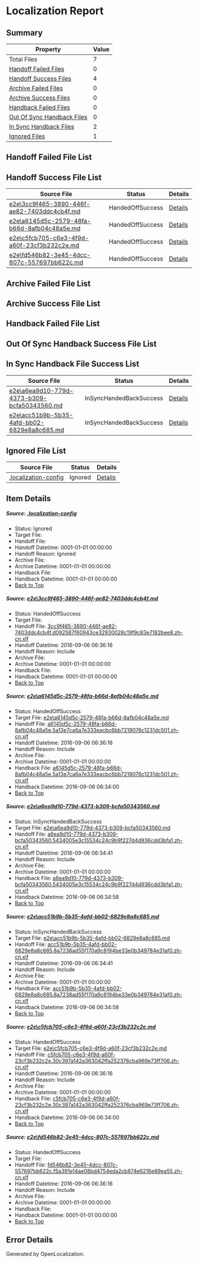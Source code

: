# <a name='report-top'></a> Localization Report

## Summary
 Property | Value 
 -------- | ----- 
 Total Files | 7
[ Handoff Failed Files ](#handoff-failed-list)| 0
[ Handoff Success Files ](#handoff-success-list)| 4
[ Archive Failed Files ](#archive-failed-list)| 0
[ Archive Success Files ](#archive-success-list)| 0
[ Handback Failed Files ](#handback-failed-list)| 0
[ Out Of Sync Handback Files ](#outofsync-handback-success-list)| 0
[ In Sync Handback Files ](#insync-handback-success-list)| 2
[ Ignored Files ](#ignored-list)| 1

## <a name='handoff-failed-list'></a> Handoff Failed File List

## <a name='handoff-success-list'></a> Handoff Success File List
 Source File | Status | Details 
 ----------- | ------ | ------- 
 [e2e\3cc9f465-3890-446f-ae82-7403ddc4cb4f.md](https://github.com/OpenLocalizationTestOrg/ol-test0/blob/f3fc288967b5eacbc9ae8025c0fc557b1d7838b3/e2e/3cc9f465-3890-446f-ae82-7403ddc4cb4f.md) | HandedOffSuccess | [Details](#e57b4dc59983dae4ab7b7d0b378778a43cb70c6a1)
 [e2e\a6145d5c-2579-48fa-b66d-8afb04c48a5e.md](https://github.com/OpenLocalizationTestOrg/ol-test0/blob/0234baa273f242caedbdbcba59a55d1591876c24/e2e/a6145d5c-2579-48fa-b66d-8afb04c48a5e.md) | HandedOffSuccess | [Details](#9ca016f3a834743d18e3893fab6472eda45c358d2)
 [e2e\c5fcb705-c6e3-4f9d-a60f-23cf3b232c2e.md](https://github.com/OpenLocalizationTestOrg/ol-test0/blob/0234baa273f242caedbdbcba59a55d1591876c24/e2e/c5fcb705-c6e3-4f9d-a60f-23cf3b232c2e.md) | HandedOffSuccess | [Details](#dbf07e63b7cd569c26bd5dd0a4c47d831302d7af5)
 [e2e\fd546b82-3e45-4dcc-807c-557697bb622c.md](https://github.com/OpenLocalizationTestOrg/ol-test0/blob/f3fc288967b5eacbc9ae8025c0fc557b1d7838b3/e2e/fd546b82-3e45-4dcc-807c-557697bb622c.md) | HandedOffSuccess | [Details](#8cfa878a135864c580033037af562917e6a4b12a6)

## <a name='archive-failed-list'></a> Archive Failed File List

## <a name='archive-success-list'></a> Archive Success File List

## <a name='handback-failed-list'></a> Handback Failed File List

## <a name='outofsync-handback-success-list'></a> Out Of Sync Handback Success File List

## <a name='insync-handback-success-list'></a> In Sync Handback File Success List
 Source File | Status | Details 
 ----------- | ------ | ------- 
 [e2e\a6ea9d10-779d-4373-b309-bcfa50343560.md](https://github.com/OpenLocalizationTestOrg/ol-test0/blob/a23f005ab7a39663c241aa5abb5e15a36a0d555d/e2e/a6ea9d10-779d-4373-b309-bcfa50343560.md) | InSyncHandedBackSuccess | [Details](#91a3fe1d01d53269ffeee3bd3cfccd6a56fa991b3)
 [e2e\acc51b9b-5b35-4afd-bb02-6829e8a8c685.md](https://github.com/OpenLocalizationTestOrg/ol-test0/blob/a23f005ab7a39663c241aa5abb5e15a36a0d555d/e2e/acc51b9b-5b35-4afd-bb02-6829e8a8c685.md) | InSyncHandedBackSuccess | [Details](#163c6796a697b932f8e88394092a6ee6873b6aeb4)

## <a name='ignored-list'></a> Ignored File List
 Source File | Status | Details 
 ----------- | ------ | ------- 
 [.localization-config](https://github.com/OpenLocalizationTestOrg/ol-test0/blob/f3fc288967b5eacbc9ae8025c0fc557b1d7838b3/.localization-config) | Ignored | [Details](#3d4f252ac210baf56311d7e97dcc2db10974dbd20)

## Item Details
##### <a name='3d4f252ac210baf56311d7e97dcc2db10974dbd20'></a> Source: [.localization-config](https://github.com/OpenLocalizationTestOrg/ol-test0/blob/f3fc288967b5eacbc9ae8025c0fc557b1d7838b3/.localization-config)
* Status: Ignored
* Target File: 
* Handoff File: 
* Handoff Datetime: 0001-01-01 00:00:00
* Handoff Reason: Ignored
* Archive File: 
* Archive Datetime: 0001-01-01 00:00:00
* Handback File: 
* Handback Datetime: 0001-01-01 00:00:00
* [Back to Top](#report-top)

##### <a name='e57b4dc59983dae4ab7b7d0b378778a43cb70c6a1'></a> Source: [e2e\3cc9f465-3890-446f-ae82-7403ddc4cb4f.md](https://github.com/OpenLocalizationTestOrg/ol-test0/blob/f3fc288967b5eacbc9ae8025c0fc557b1d7838b3/e2e/3cc9f465-3890-446f-ae82-7403ddc4cb4f.md)
* Status: HandedOffSuccess
* Target File: 
* Handoff File: [3cc9f465-3890-446f-ae82-7403ddc4cb4f.d092587f60943ce32930028c19f9c83e7182bee8.zh-cn.xlf](https://github.com/OpenLocalizationTestOrg/ol-test0-handoff/blob/460ef222c698680654af1f6e5f953d0b7bff3d21/ol-handoff/OpenLocalizationTestOrg/ol-test0-zhcn/ci/low/3cc9f465-3890-446f-ae82-7403ddc4cb4f.d092587f60943ce32930028c19f9c83e7182bee8.zh-cn.xlf)
* Handoff Datetime: 2016-09-06 06:36:16
* Handoff Reason: Include
* Archive File: 
* Archive Datetime: 0001-01-01 00:00:00
* Handback File: 
* Handback Datetime: 0001-01-01 00:00:00
* [Back to Top](#report-top)

##### <a name='9ca016f3a834743d18e3893fab6472eda45c358d2'></a> Source: [e2e\a6145d5c-2579-48fa-b66d-8afb04c48a5e.md](https://github.com/OpenLocalizationTestOrg/ol-test0/blob/0234baa273f242caedbdbcba59a55d1591876c24/e2e/a6145d5c-2579-48fa-b66d-8afb04c48a5e.md)
* Status: HandedOffSuccess
* Target File: [e2e\a6145d5c-2579-48fa-b66d-8afb04c48a5e.md](https://github.com/OpenLocalizationTestOrg/ol-test0-zhcn/blob/393a283ef86a307dcc92dd7693c6ced2ec383461/e2e/a6145d5c-2579-48fa-b66d-8afb04c48a5e.md)
* Handoff File: [a6145d5c-2579-48fa-b66d-8afb04c48a5e.5a13e7ca6a7e333eacbc6bb7219076c1231dc501.zh-cn.xlf](https://github.com/OpenLocalizationTestOrg/ol-test0-handoff/blob/460ef222c698680654af1f6e5f953d0b7bff3d21/ol-handoff/OpenLocalizationTestOrg/ol-test0-zhcn/ci/low/a6145d5c-2579-48fa-b66d-8afb04c48a5e.5a13e7ca6a7e333eacbc6bb7219076c1231dc501.zh-cn.xlf)
* Handoff Datetime: 2016-09-06 06:36:16
* Handoff Reason: Include
* Archive File: 
* Archive Datetime: 0001-01-01 00:00:00
* Handback File: [a6145d5c-2579-48fa-b66d-8afb04c48a5e.5a13e7ca6a7e333eacbc6bb7219076c1231dc501.zh-cn.xlf](https://github.com/OpenLocalizationTestOrg/ol-test0-handback/blob/0201905b8276950502a4e2012c95d7d305e60845/ol-handback/OpenLocalizationTestOrg/ol-test0-zhcn/ci/high/a6145d5c-2579-48fa-b66d-8afb04c48a5e.5a13e7ca6a7e333eacbc6bb7219076c1231dc501.zh-cn.xlf)
* Handback Datetime: 2016-09-06 06:34:00
* [Back to Top](#report-top)

##### <a name='91a3fe1d01d53269ffeee3bd3cfccd6a56fa991b3'></a> Source: [e2e\a6ea9d10-779d-4373-b309-bcfa50343560.md](https://github.com/OpenLocalizationTestOrg/ol-test0/blob/a23f005ab7a39663c241aa5abb5e15a36a0d555d/e2e/a6ea9d10-779d-4373-b309-bcfa50343560.md)
* Status: InSyncHandedBackSuccess
* Target File: [e2e\a6ea9d10-779d-4373-b309-bcfa50343560.md](https://github.com/OpenLocalizationTestOrg/ol-test0-zhcn/blob/bfc48bc23fc119773379c8a5c3221e5d1a4b54c0/e2e/a6ea9d10-779d-4373-b309-bcfa50343560.md)
* Handoff File: [a6ea9d10-779d-4373-b309-bcfa50343560.5434005e3c15534c24c9b9f227d4d936cdd3bfa1.zh-cn.xlf](https://github.com/OpenLocalizationTestOrg/ol-test0-handoff/blob/efdd6f6f7e1e23e624e67be04a6df1d301d15d50/ol-handoff/OpenLocalizationTestOrg/ol-test0-zhcn/ci/ht/a6ea9d10-779d-4373-b309-bcfa50343560.5434005e3c15534c24c9b9f227d4d936cdd3bfa1.zh-cn.xlf)
* Handoff Datetime: 2016-09-06 06:34:41
* Handoff Reason: Include
* Archive File: 
* Archive Datetime: 0001-01-01 00:00:00
* Handback File: [a6ea9d10-779d-4373-b309-bcfa50343560.5434005e3c15534c24c9b9f227d4d936cdd3bfa1.zh-cn.xlf](https://github.com/OpenLocalizationTestOrg/ol-test0-handback/blob/5d106af7c45c87795089ab1fb9c19c5ed7c2b833/ol-handback/OpenLocalizationTestOrg/ol-test0-zhcn/ci/ht/a6ea9d10-779d-4373-b309-bcfa50343560.5434005e3c15534c24c9b9f227d4d936cdd3bfa1.zh-cn.xlf)
* Handback Datetime: 2016-09-06 06:34:58
* [Back to Top](#report-top)

##### <a name='163c6796a697b932f8e88394092a6ee6873b6aeb4'></a> Source: [e2e\acc51b9b-5b35-4afd-bb02-6829e8a8c685.md](https://github.com/OpenLocalizationTestOrg/ol-test0/blob/a23f005ab7a39663c241aa5abb5e15a36a0d555d/e2e/acc51b9b-5b35-4afd-bb02-6829e8a8c685.md)
* Status: InSyncHandedBackSuccess
* Target File: [e2e\acc51b9b-5b35-4afd-bb02-6829e8a8c685.md](https://github.com/OpenLocalizationTestOrg/ol-test0-zhcn/blob/bfc48bc23fc119773379c8a5c3221e5d1a4b54c0/e2e/acc51b9b-5b35-4afd-bb02-6829e8a8c685.md)
* Handoff File: [acc51b9b-5b35-4afd-bb02-6829e8a8c685.8a7238ad55f170a9c8194be33e0b349784e31af0.zh-cn.xlf](https://github.com/OpenLocalizationTestOrg/ol-test0-handoff/blob/efdd6f6f7e1e23e624e67be04a6df1d301d15d50/ol-handoff/OpenLocalizationTestOrg/ol-test0-zhcn/ci/ht/acc51b9b-5b35-4afd-bb02-6829e8a8c685.8a7238ad55f170a9c8194be33e0b349784e31af0.zh-cn.xlf)
* Handoff Datetime: 2016-09-06 06:34:41
* Handoff Reason: Include
* Archive File: 
* Archive Datetime: 0001-01-01 00:00:00
* Handback File: [acc51b9b-5b35-4afd-bb02-6829e8a8c685.8a7238ad55f170a9c8194be33e0b349784e31af0.zh-cn.xlf](https://github.com/OpenLocalizationTestOrg/ol-test0-handback/blob/5d106af7c45c87795089ab1fb9c19c5ed7c2b833/ol-handback/OpenLocalizationTestOrg/ol-test0-zhcn/ci/ht/acc51b9b-5b35-4afd-bb02-6829e8a8c685.8a7238ad55f170a9c8194be33e0b349784e31af0.zh-cn.xlf)
* Handback Datetime: 2016-09-06 06:34:58
* [Back to Top](#report-top)

##### <a name='dbf07e63b7cd569c26bd5dd0a4c47d831302d7af5'></a> Source: [e2e\c5fcb705-c6e3-4f9d-a60f-23cf3b232c2e.md](https://github.com/OpenLocalizationTestOrg/ol-test0/blob/0234baa273f242caedbdbcba59a55d1591876c24/e2e/c5fcb705-c6e3-4f9d-a60f-23cf3b232c2e.md)
* Status: HandedOffSuccess
* Target File: [e2e\c5fcb705-c6e3-4f9d-a60f-23cf3b232c2e.md](https://github.com/OpenLocalizationTestOrg/ol-test0-zhcn/blob/393a283ef86a307dcc92dd7693c6ced2ec383461/e2e/c5fcb705-c6e3-4f9d-a60f-23cf3b232c2e.md)
* Handoff File: [c5fcb705-c6e3-4f9d-a60f-23cf3b232c2e.30c397a142a363042ffa252376cba969e73ff706.zh-cn.xlf](https://github.com/OpenLocalizationTestOrg/ol-test0-handoff/blob/460ef222c698680654af1f6e5f953d0b7bff3d21/ol-handoff/OpenLocalizationTestOrg/ol-test0-zhcn/ci/low/c5fcb705-c6e3-4f9d-a60f-23cf3b232c2e.30c397a142a363042ffa252376cba969e73ff706.zh-cn.xlf)
* Handoff Datetime: 2016-09-06 06:36:16
* Handoff Reason: Include
* Archive File: 
* Archive Datetime: 0001-01-01 00:00:00
* Handback File: [c5fcb705-c6e3-4f9d-a60f-23cf3b232c2e.30c397a142a363042ffa252376cba969e73ff706.zh-cn.xlf](https://github.com/OpenLocalizationTestOrg/ol-test0-handback/blob/0201905b8276950502a4e2012c95d7d305e60845/ol-handback/OpenLocalizationTestOrg/ol-test0-zhcn/ci/high/c5fcb705-c6e3-4f9d-a60f-23cf3b232c2e.30c397a142a363042ffa252376cba969e73ff706.zh-cn.xlf)
* Handback Datetime: 2016-09-06 06:34:00
* [Back to Top](#report-top)

##### <a name='8cfa878a135864c580033037af562917e6a4b12a6'></a> Source: [e2e\fd546b82-3e45-4dcc-807c-557697bb622c.md](https://github.com/OpenLocalizationTestOrg/ol-test0/blob/f3fc288967b5eacbc9ae8025c0fc557b1d7838b3/e2e/fd546b82-3e45-4dcc-807c-557697bb622c.md)
* Status: HandedOffSuccess
* Target File: 
* Handoff File: [fd546b82-3e45-4dcc-807c-557697bb622c.f5a391e14ae08bd4754eda2cb874e6216e89ea55.zh-cn.xlf](https://github.com/OpenLocalizationTestOrg/ol-test0-handoff/blob/460ef222c698680654af1f6e5f953d0b7bff3d21/ol-handoff/OpenLocalizationTestOrg/ol-test0-zhcn/ci/low/fd546b82-3e45-4dcc-807c-557697bb622c.f5a391e14ae08bd4754eda2cb874e6216e89ea55.zh-cn.xlf)
* Handoff Datetime: 2016-09-06 06:36:16
* Handoff Reason: Include
* Archive File: 
* Archive Datetime: 0001-01-01 00:00:00
* Handback File: 
* Handback Datetime: 0001-01-01 00:00:00
* [Back to Top](#report-top)


## Error Details

Generated by OpenLocalization.
